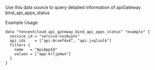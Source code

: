 Use this data source to query detailed information of apiGateway bind_api_apps_status

Example Usage

```hcl
data "tencentcloud_api_gateway_bind_api_apps_status" "example" {
  service_id = "service-nxz6yync"
  api_ids    = ["api-0cvmf4x4", "api-jvqlzolk"]
  filters {
    name   = "ApiAppId"
    values = ["app-krljp4wn"]
  }
}
```